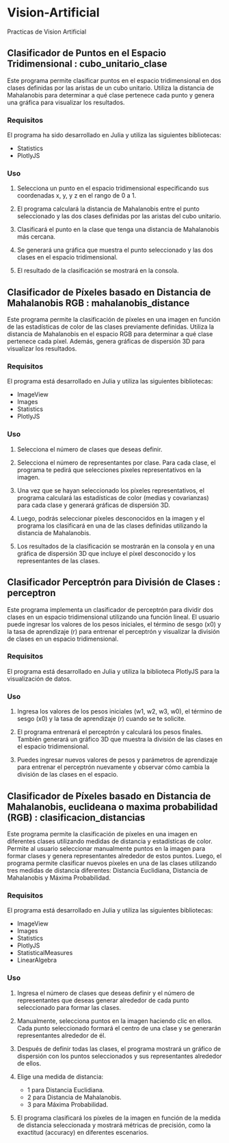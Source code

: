 # Vision-Artificial
Practicas de Vision Artificial 

## Clasificador de Puntos en el Espacio Tridimensional : cubo_unitario_clase

Este programa permite clasificar puntos en el espacio tridimensional en dos clases definidas por las aristas de un cubo unitario. Utiliza la distancia de Mahalanobis para determinar a qué clase pertenece cada punto y genera una gráfica para visualizar los resultados.

### Requisitos

El programa ha sido desarrollado en Julia y utiliza las siguientes bibliotecas:

- Statistics
- PlotlyJS

### Uso

1. Selecciona un punto en el espacio tridimensional especificando sus coordenadas x, y, y z en el rango de 0 a 1.

2. El programa calculará la distancia de Mahalanobis entre el punto seleccionado y las dos clases definidas por las aristas del cubo unitario.

3. Clasificará el punto en la clase que tenga una distancia de Mahalanobis más cercana.

4. Se generará una gráfica que muestra el punto seleccionado y las dos clases en el espacio tridimensional.

5. El resultado de la clasificación se mostrará en la consola.

## Clasificador de Píxeles basado en Distancia de Mahalanobis RGB : mahalanobis_distance

Este programa permite la clasificación de píxeles en una imagen en función de las estadísticas de color de las clases previamente definidas. Utiliza la distancia de Mahalanobis en el espacio RGB para determinar a qué clase pertenece cada píxel. Además, genera gráficas de dispersión 3D para visualizar los resultados.

### Requisitos

El programa está desarrollado en Julia y utiliza las siguientes bibliotecas:

- ImageView
- Images
- Statistics
- PlotlyJS

### Uso

1. Selecciona el número de clases que deseas definir.

2. Selecciona el número de representantes por clase. Para cada clase, el programa te pedirá que selecciones píxeles representativos en la imagen.

3. Una vez que se hayan seleccionado los píxeles representativos, el programa calculará las estadísticas de color (medias y covarianzas) para cada clase y generará gráficas de dispersión 3D.

4. Luego, podrás seleccionar píxeles desconocidos en la imagen y el programa los clasificará en una de las clases definidas utilizando la distancia de Mahalanobis.

5. Los resultados de la clasificación se mostrarán en la consola y en una gráfica de dispersión 3D que incluye el píxel desconocido y los representantes de las clases.

## Clasificador Perceptrón para División de Clases : perceptron

Este programa implementa un clasificador de perceptrón para dividir dos clases en un espacio tridimensional utilizando una función lineal. El usuario puede ingresar los valores de los pesos iniciales, el término de sesgo (x0) y la tasa de aprendizaje (r) para entrenar el perceptrón y visualizar la división de clases en un espacio tridimensional.

### Requisitos

El programa está desarrollado en Julia y utiliza la biblioteca PlotlyJS para la visualización de datos.

### Uso

1. Ingresa los valores de los pesos iniciales (w1, w2, w3, w0), el término de sesgo (x0) y la tasa de aprendizaje (r) cuando se te solicite.

2. El programa entrenará el perceptrón y calculará los pesos finales. También generará un gráfico 3D que muestra la división de las clases en el espacio tridimensional.

3. Puedes ingresar nuevos valores de pesos y parámetros de aprendizaje para entrenar el perceptrón nuevamente y observar cómo cambia la división de las clases en el espacio.

## Clasificador de Píxeles basado en Distancia de Mahalanobis, euclideana o maxima probabilidad (RGB) : clasificacion_distancias

Este programa permite la clasificación de píxeles en una imagen en diferentes clases utilizando medidas de distancia y estadísticas de color. Permite al usuario seleccionar manualmente puntos en la imagen para formar clases y genera representantes alrededor de estos puntos. Luego, el programa permite clasificar nuevos píxeles en una de las clases utilizando tres medidas de distancia diferentes: Distancia Euclidiana, Distancia de Mahalanobis y Máxima Probabilidad.

### Requisitos 

El programa está desarrollado en Julia y utiliza las siguientes bibliotecas:

- ImageView
- Images
- Statistics
- PlotlyJS
- StatisticalMeasures
- LinearAlgebra

### Uso 

1. Ingresa el número de clases que deseas definir y el número de representantes que deseas generar alrededor de cada punto seleccionado para formar las clases.

2. Manualmente, selecciona puntos en la imagen haciendo clic en ellos. Cada punto seleccionado formará el centro de una clase y se generarán representantes alrededor de él.

3. Después de definir todas las clases, el programa mostrará un gráfico de dispersión con los puntos seleccionados y sus representantes alrededor de ellos.

4. Elige una medida de distancia:
   - 1 para Distancia Euclidiana.
   - 2 para Distancia de Mahalanobis.
   - 3 para Máxima Probabilidad.

5. El programa clasificará los píxeles de la imagen en función de la medida de distancia seleccionada y mostrará métricas de precisión, como la exactitud (accuracy) en diferentes escenarios.

